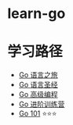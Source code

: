 # learn-go


# 学习路径
* [Go 语言之旅](https://tour.go-zh.org/welcome/1)
* [Go 语言圣经](https://github.com/golang-china/gopl-zh)
* [Go 高级编程](https://github.com/chai2010/advanced-go-programming-book)
* [Go 进阶训练营](https://lailin.xyz/post/go-training-01.html)
* [Go 101](https://gfw.go101.org/article/101.html) ⭐️⭐️⭐️
